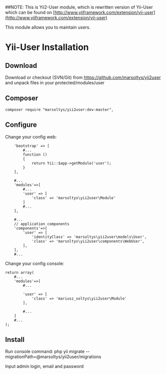 ##NOTE: This is Yii2-User module, which is rewritten version of Yii-User which can be found on [http://www.yiiframework.com/extension/yii-user](http://www.yiiframework.com/extension/yii-user)


This module allows you to maintain users.

Yii-User Installation
=====================

Download
--------

Download or checkout (SVN/Git) from https://github.com/marsoltys/yii2user and unpack files in your protected/modules/user

Composer
---------

    composer require "marsoltys/yii2user:dev-master",

Configure
---------

Change your config web:

        'bootstrap' => [
            #...
            function ()
            {
                return Yii::$app->getModule('user');
            }
        ],

        #...
        'modules'=>[
            #...
            'user' => [
                'class' => 'marsoltys\yii2user\Module'
            ]
            #...
        ],

        #...
        // application components
        'components'=>[
            'user' => [
                'identityClass' => 'marsoltys\yii2user\models\User',
                'class' => 'marsoltys\yii2user\components\WebUser',
            ],
        ],
        #...
    
Change your config console:

    return array(
        #...
        'modules'=>[
            #...
            
            'user' => [
                'class' => 'mariusz_soltys\yii2user\Module'
            ],
            
            #...
        ]
        #...
    );

Install
-------

Run console command:
    php yii migrate --migrationPath=@marsoltys/yii2user/migrations

Input admin login, email and password
